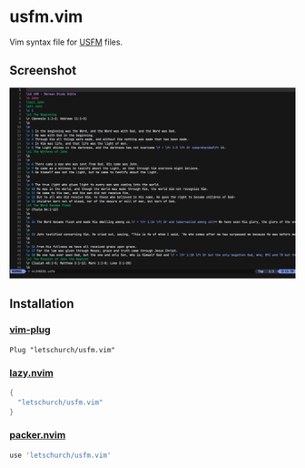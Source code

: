 # usfm.vim

Vim syntax file for [USFM](https://ubsicap.github.io/usfm/) files.

## Screenshot

![Screenshot](./screenshot.png)

## Installation

### [vim-plug](https://github.com/junegunn/vim-plug)

```vim
Plug "letschurch/usfm.vim"
```

### [lazy.nvim](https://github.com/folke/lazy.nvim)

```lua
{
  "letschurch/usfm.vim"
}
```

### [packer.nvim](https://github.com/wbthomason/packer.nvim)

```lua
use 'letschurch/usfm.vim'
```
